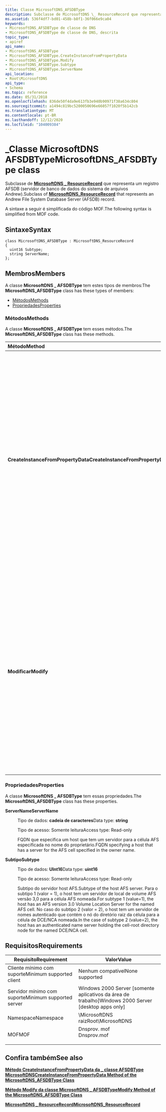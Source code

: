 ```yaml
---
title: Classe MicrosoftDNS_AFSDBType
description: Subclasse de MicrosoftDNS \_ ResourceRecord que representa um registro AFSDB (servidor de banco de dados do sistema de arquivos Andrew).
ms.assetid: 536f4df7-bd01-458b-b8f1-36f066e9ca04
keywords:
- MicrosoftDNS_AFSDBType de classe de DNS
- MicrosoftDNS_AFSDBType de classe de DNS, descrita
topic_type:
- apiref
api_name:
- MicrosoftDNS_AFSDBType
- MicrosoftDNS_AFSDBType.CreateInstanceFromPropertyData
- MicrosoftDNS_AFSDBType.Modify
- MicrosoftDNS_AFSDBType.Subtype
- MicrosoftDNS_AFSDBType.ServerName
api_location:
- Root\MicrosoftDNS
api_type:
- Schema
ms.topic: reference
ms.date: 05/31/2018
ms.openlocfilehash: 836de50f4da9e613fb3e940b90971f38a634c804
ms.sourcegitcommit: a1494c819bc5200050696e66057f1020f5b142cb
ms.translationtype: MT
ms.contentlocale: pt-BR
ms.lasthandoff: 12/12/2020
ms.locfileid: "104009384"
---
```

# <a name="microsoftdns_afsdbtype-class"></a><span data-ttu-id="63be1-105">\_Classe MicrosoftDNS AFSDBType</span><span class="sxs-lookup"><span data-stu-id="63be1-105">MicrosoftDNS\_AFSDBType class</span></span>

<span data-ttu-id="63be1-106">Subclasse de [**MicrosoftDNS \_ ResourceRecord**](microsoftdns-resourcerecord.md) que representa um registro AFSDB (servidor de banco de dados do sistema de arquivos Andrew).</span><span class="sxs-lookup"><span data-stu-id="63be1-106">Subclass of [**MicrosoftDNS\_ResourceRecord**](microsoftdns-resourcerecord.md) that represents an Andrew File System Database Server (AFSDB) record.</span></span>

<span data-ttu-id="63be1-107">A sintaxe a seguir é simplificada do código MOF.</span><span class="sxs-lookup"><span data-stu-id="63be1-107">The following syntax is simplified from MOF code.</span></span>

## <a name="syntax"></a><span data-ttu-id="63be1-108">Sintaxe</span><span class="sxs-lookup"><span data-stu-id="63be1-108">Syntax</span></span>

``` syntax
class MicrosoftDNS_AFSDBType : MicrosoftDNS_ResourceRecord
{
  uint16 Subtype;
  string ServerName;
};
```

## <a name="members"></a><span data-ttu-id="63be1-109">Membros</span><span class="sxs-lookup"><span data-stu-id="63be1-109">Members</span></span>

<span data-ttu-id="63be1-110">A classe **MicrosoftDNS \_ AFSDBType** tem estes tipos de membros:</span><span class="sxs-lookup"><span data-stu-id="63be1-110">The **MicrosoftDNS\_AFSDBType** class has these types of members:</span></span>

-   [<span data-ttu-id="63be1-111">Métodos</span><span class="sxs-lookup"><span data-stu-id="63be1-111">Methods</span></span>](#methods)
-   [<span data-ttu-id="63be1-112">Propriedades</span><span class="sxs-lookup"><span data-stu-id="63be1-112">Properties</span></span>](#properties)

### <a name="methods"></a><span data-ttu-id="63be1-113">Métodos</span><span class="sxs-lookup"><span data-stu-id="63be1-113">Methods</span></span>

<span data-ttu-id="63be1-114">A classe **MicrosoftDNS \_ AFSDBType** tem esses métodos.</span><span class="sxs-lookup"><span data-stu-id="63be1-114">The **MicrosoftDNS\_AFSDBType** class has these methods.</span></span>



| <span data-ttu-id="63be1-115">Método</span><span class="sxs-lookup"><span data-stu-id="63be1-115">Method</span></span>                             | <span data-ttu-id="63be1-116">Descrição</span><span class="sxs-lookup"><span data-stu-id="63be1-116">Description</span></span>                                                                                                                                                                                                                                                                                                                                                   |
|:-----------------------------------|:--------------------------------------------------------------------------------------------------------------------------------------------------------------------------------------------------------------------------------------------------------------------------------------------------------------------------------------------------------------|
| <span data-ttu-id="63be1-117">**CreateInstanceFromPropertyData**</span><span class="sxs-lookup"><span data-stu-id="63be1-117">**CreateInstanceFromPropertyData**</span></span> | <span data-ttu-id="63be1-118">Cria uma instância de um registro de recurso AFSDB com base nos dados nos parâmetros de entrada do método: o nome do servidor DNS do registro, o nome do contêiner, o nome do proprietário/da célula, a classe (padrão = IN), o valor de vida útil e o subtipo e o nome do servidor AFS do host.</span><span class="sxs-lookup"><span data-stu-id="63be1-118">Instantiates an AFSDB Resource Record based on the data in the method's input parameters: the record's DNS Server Name, Container Name, Owner/Cell Name, class (default = IN), time-to-live value, and host AFS server subtype and name.</span></span> <span data-ttu-id="63be1-119">Retorna uma referência ao novo objeto como um parâmetro de saída.</span><span class="sxs-lookup"><span data-stu-id="63be1-119">Returns a reference to the new object as an output parameter.</span></span> <br/> <span data-ttu-id="63be1-120">Qualificadores: implementados, estáticos</span><span class="sxs-lookup"><span data-stu-id="63be1-120">Qualifiers: Implemented, static</span></span><br/> |
| <span data-ttu-id="63be1-121">**Modificar**</span><span class="sxs-lookup"><span data-stu-id="63be1-121">**Modify**</span></span>                         | <span data-ttu-id="63be1-122">Esse método atualiza o TTL, o subtipo e o nome do servidor para os valores especificados como os parâmetros de entrada desse método.</span><span class="sxs-lookup"><span data-stu-id="63be1-122">This method updates the TTL, Subtype and Server Name to the values specified as the input parameters of this method.</span></span> <span data-ttu-id="63be1-123">Se um novo valor para um parâmetro não for especificado, o valor atual do parâmetro não será alterado.</span><span class="sxs-lookup"><span data-stu-id="63be1-123">If a new value for a parameter is not specified, then the current value for the parameter is not changed.</span></span> <span data-ttu-id="63be1-124">O método retorna uma referência ao objeto modificado como um parâmetro de saída.</span><span class="sxs-lookup"><span data-stu-id="63be1-124">The method returns a reference to the modified object as an output parameter.</span></span> <br/> <span data-ttu-id="63be1-125">Qualificadores: implementados</span><span class="sxs-lookup"><span data-stu-id="63be1-125">Qualifiers: Implemented</span></span><br/>   |



 

### <a name="properties"></a><span data-ttu-id="63be1-126">Propriedades</span><span class="sxs-lookup"><span data-stu-id="63be1-126">Properties</span></span>

<span data-ttu-id="63be1-127">A classe **MicrosoftDNS \_ AFSDBType** tem essas propriedades.</span><span class="sxs-lookup"><span data-stu-id="63be1-127">The **MicrosoftDNS\_AFSDBType** class has these properties.</span></span>

<dl> <dt>

<span data-ttu-id="63be1-128">**ServerName**</span><span class="sxs-lookup"><span data-stu-id="63be1-128">**ServerName**</span></span>
</dt> <dd> <dl> <dt>

<span data-ttu-id="63be1-129">Tipo de dados: **cadeia de caracteres**</span><span class="sxs-lookup"><span data-stu-id="63be1-129">Data type: **string**</span></span>
</dt> <dt>

<span data-ttu-id="63be1-130">Tipo de acesso: Somente leitura</span><span class="sxs-lookup"><span data-stu-id="63be1-130">Access type: Read-only</span></span>
</dt> </dl>

<span data-ttu-id="63be1-131">FQDN que especifica um host que tem um servidor para a célula AFS especificada no nome do proprietário.</span><span class="sxs-lookup"><span data-stu-id="63be1-131">FQDN specifying a host that has a server for the AFS cell specified in the owner name.</span></span>

</dd> <dt>

<span data-ttu-id="63be1-132">**Subtipo**</span><span class="sxs-lookup"><span data-stu-id="63be1-132">**Subtype**</span></span>
</dt> <dd> <dl> <dt>

<span data-ttu-id="63be1-133">Tipo de dados: **UInt16**</span><span class="sxs-lookup"><span data-stu-id="63be1-133">Data type: **uint16**</span></span>
</dt> <dt>

<span data-ttu-id="63be1-134">Tipo de acesso: Somente leitura</span><span class="sxs-lookup"><span data-stu-id="63be1-134">Access type: Read-only</span></span>
</dt> </dl>

<span data-ttu-id="63be1-135">Subtipo do servidor host AFS.</span><span class="sxs-lookup"><span data-stu-id="63be1-135">Subtype of the host AFS server.</span></span> <span data-ttu-id="63be1-136">Para o subtipo 1 (valor = 1), o host tem um servidor de local de volume AFS versão 3,0 para a célula AFS nomeada.</span><span class="sxs-lookup"><span data-stu-id="63be1-136">For subtype 1 (value=1), the host has an AFS version 3.0 Volume Location Server for the named AFS cell.</span></span> <span data-ttu-id="63be1-137">No caso do subtipo 2 (valor = 2), o host tem um servidor de nomes autenticado que contém o nó do diretório raiz da célula para a célula de DCE/NCA nomeada.</span><span class="sxs-lookup"><span data-stu-id="63be1-137">In the case of subtype 2 (value=2), the host has an authenticated name server holding the cell-root directory node for the named DCE/NCA cell.</span></span>

</dd> </dl>

## <a name="requirements"></a><span data-ttu-id="63be1-138">Requisitos</span><span class="sxs-lookup"><span data-stu-id="63be1-138">Requirements</span></span>



| <span data-ttu-id="63be1-139">Requisito</span><span class="sxs-lookup"><span data-stu-id="63be1-139">Requirement</span></span> | <span data-ttu-id="63be1-140">Valor</span><span class="sxs-lookup"><span data-stu-id="63be1-140">Value</span></span> |
|-------------------------------------|----------------------------------------------------------------------------------------|
| <span data-ttu-id="63be1-141">Cliente mínimo com suporte</span><span class="sxs-lookup"><span data-stu-id="63be1-141">Minimum supported client</span></span><br/> | <span data-ttu-id="63be1-142">Nenhum compatível</span><span class="sxs-lookup"><span data-stu-id="63be1-142">None supported</span></span><br/>                                                              |
| <span data-ttu-id="63be1-143">Servidor mínimo com suporte</span><span class="sxs-lookup"><span data-stu-id="63be1-143">Minimum supported server</span></span><br/> | <span data-ttu-id="63be1-144">Windows 2000 Server \[somente aplicativos da área de trabalho\]</span><span class="sxs-lookup"><span data-stu-id="63be1-144">Windows 2000 Server \[desktop apps only\]</span></span><br/>                                   |
| <span data-ttu-id="63be1-145">Namespace</span><span class="sxs-lookup"><span data-stu-id="63be1-145">Namespace</span></span><br/>                | <span data-ttu-id="63be1-146">\\MicrosoftDNS raiz</span><span class="sxs-lookup"><span data-stu-id="63be1-146">Root\\MicrosoftDNS</span></span><br/>                                                          |
| <span data-ttu-id="63be1-147">MOF</span><span class="sxs-lookup"><span data-stu-id="63be1-147">MOF</span></span><br/>                      | <dl> <span data-ttu-id="63be1-148"><dt>Dnsprov. mof</dt></span><span class="sxs-lookup"><span data-stu-id="63be1-148"><dt>Dnsprov.mof</dt></span></span> </dl> |



## <a name="see-also"></a><span data-ttu-id="63be1-149">Confira também</span><span class="sxs-lookup"><span data-stu-id="63be1-149">See also</span></span>

<dl> <dt>

[<span data-ttu-id="63be1-150">**Método CreateInstanceFromPropertyData da \_ classe AFSDBType MicrosoftDNS**</span><span class="sxs-lookup"><span data-stu-id="63be1-150">**CreateInstanceFromPropertyData Method of the MicrosoftDNS\_AFSDBType Class**</span></span>](microsoftdns-afsdbtype-createinstancefrompropertydata.md)
</dt> <dt>

[<span data-ttu-id="63be1-151">**Método Modify da classe MicrosoftDNS \_ AFSDBType**</span><span class="sxs-lookup"><span data-stu-id="63be1-151">**Modify Method of the MicrosoftDNS\_AFSDBType Class**</span></span>](microsoftdns-afsdbtype-modify.md)
</dt> <dt>

[<span data-ttu-id="63be1-152">**MicrosoftDNS \_ ResourceRecord**</span><span class="sxs-lookup"><span data-stu-id="63be1-152">**MicrosoftDNS\_ResourceRecord**</span></span>](microsoftdns-resourcerecord.md)
</dt> </dl>

 

 





